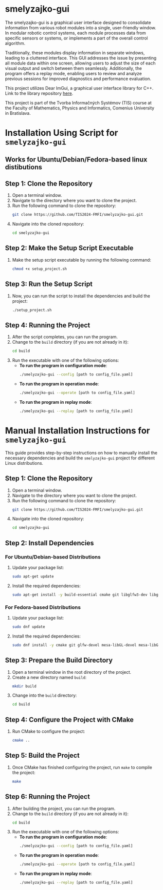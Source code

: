 # smelyzajko-gui
The smelyzajko-gui is a graphical user interface designed to consolidate information from various robot modules into a single, user-friendly window. In modular robotic control systems, each module processes data from specific sensors or systems, or implements a part of the overall control algorithm. 

Traditionally, these modules display information in separate windows, leading to a cluttered interface. This GUI addresses the issue by presenting all module data within one screen, allowing users to adjust the size of each visual output and switch between them seamlessly. Additionally, the program offers a replay mode, enabling users to review and analyze previous sessions for improved diagnostics and performance evaluation.

This project utilizes Dear ImGui, a graphical user interface library for C++. Link to the library repository [here](https://github.com/ocornut/imgui).

This project is part of the Tvorba Informačných Systémov (TIS) course at the Faculty of Mathematics, Physics and Informatics, Comenius University in Bratislava.

# Installation Using Script for `smelyzajko-gui`
## Works for Ubuntu/Debian/Fedora-based linux distibutions 

## Step 1: Clone the Repository

1. Open a terminal window.
2. Navigate to the directory where you want to clone the project.
3. Run the following command to clone the repository:
   ```bash
   git clone https://github.com/TIS2024-FMFI/smelyzajko-gui.git
   ```
4. Navigate into the cloned repository:
    ```bash
   cd smelyzajko-gui
   ```

## Step 2: Make the Setup Script Executable

1. Make the setup script executable by running the following command:

    ```bash
    chmod +x setup_project.sh
    ```

## Step 3: Run the Setup Script

1. Now, you can run the script to install the dependencies and build the project:

    ```bash
    ./setup_project.sh
    ```

## Step 4: Running the Project

1. After the script completes, you can run the program.
2. Change to the `build` directory (if you are not already in it):
   ```bash
   cd build
   ```
3. Run the executable with one of the following options:
    - **To run the program in configuration mode**:
      ```bash
      ./smelyzajko-gui --config [path to config_file.yaml]
      ```
    - **To run the program in operation mode**:
      ```bash
      ./smelyzajko-gui --operate [path to config_file.yaml]
      ```
    - **To run the program in replay mode**:
      ```bash
      ./smelyzajko-gui --replay [path to config_file.yaml]
      ```


# Manual Installation Instructions for `smelyzajko-gui`

This guide provides step-by-step instructions on how to manually install the necessary dependencies and build the `smelyzajko-gui` project for different Linux distributions.

## Step 1: Clone the Repository

1. Open a terminal window.
2. Navigate to the directory where you want to clone the project.
3. Run the following command to clone the repository:
   ```bash
   git clone https://github.com/TIS2024-FMFI/smelyzajko-gui.git
   ```
4. Navigate into the cloned repository:
    ```bash
   cd smelyzajko-gui
   ```

## Step 2: Install Dependencies

### For Ubuntu/Debian-based Distributions

1. Update your package list:
   ```bash
   sudo apt-get update
   ```
2. Install the required dependencies:
   ```bash
   sudo apt-get install -y build-essential cmake git libglfw3-dev libgl1-mesa-dev libglu1-mesa-dev libxkbcommon-dev pkg-config libxinerama-dev libxcursor-dev libxi-dev
   ```

### For Fedora-based Distributions

1. Update your package list:
   ```bash
   sudo dnf update
   ```

2. Install the required dependencies:
   ```bash
   sudo dnf install -y cmake git glfw-devel mesa-libGL-devel mesa-libGLU-devel libxkbcommon-devel pkgconfig libXinerama-devel libXcursor-devel libXi-devel wayland-devel
   ```

## Step 3: Prepare the Build Directory

1. Open a terminal window in the root directory of the project.
2. Create a new directory named `build`:
   ```bash
   mkdir build
   ```
3. Change into the `build` directory:
   ```bash
   cd build
   ```

## Step 4: Configure the Project with CMake

1. Run CMake to configure the project:
   ```bash
   cmake ..
   ```

## Step 5: Build the Project

1. Once CMake has finished configuring the project, run `make` to compile the project:
   ```bash
   make
   ```

## Step 6: Running the Project

1. After building the project, you can run the program.
2. Change to the `build` directory (if you are not already in it):
   ```bash
   cd build
   ```
3. Run the executable with one of the following options:
   - **To run the program in configuration mode**:
     ```bash
     ./smelyzajko-gui --config [path to config_file.yaml]
     ```
   - **To run the program in operation mode**:
     ```bash
     ./smelyzajko-gui --operate [path to config_file.yaml]
     ```
   - **To run the program in replay mode**:
     ```bash
     ./smelyzajko-gui --replay [path to config_file.yaml]
     ```

